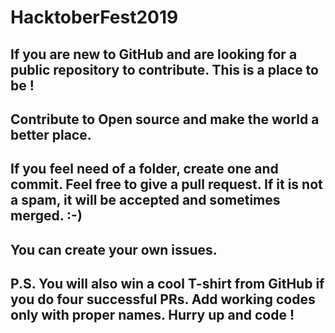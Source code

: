 # HacktoberFest2019
## If you are new to GitHub and are looking for a public repository to contribute. This is a place to be !
## Contribute to Open source and make the world a better place.
## If you feel need of a folder, create one and commit. Feel free to give a pull request. If it is not a spam, it will be accepted and sometimes merged. :-)
## You can create your own issues.
## P.S. You will also win a cool T-shirt from GitHub if you do four successful PRs. Add working codes only with proper names. Hurry up and code !
